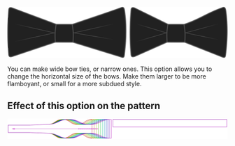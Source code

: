 ![Longitud del lazo](bowlength.svg)

You can make wide bow ties, or narrow ones. This option allows you to change the horizontal size of the bows. Make them larger to be more flamboyant, or small for a more subdued style.



## Effect of this option on the pattern
![This image shows the effect of this option by superimposing several variants that have a different value for this option](benjamin_bowlength_sample.svg "Effect of this option on the pattern")